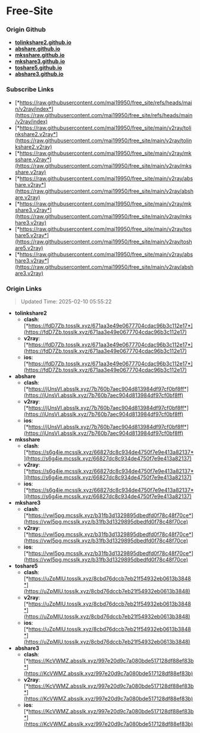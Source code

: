 # Free-Site

### Origin Github

- [**tolinkshare2.github.io**](https://github.com/tolinkshare2/tolinkshare2.github.io)
- [**abshare.github.io**](https://github.com/abshare/abshare.github.io)
- [**mksshare.github.io**](https://github.com/mksshare/mksshare.github.io)
- [**mkshare3.github.io**](https://github.com/mkshare3/mkshare3.github.io)
- [**toshare5.github.io**](https://github.com/toshare5/toshare5.github.io)
- [**abshare3.github.io**](https://github.com/abshare3/abshare3.github.io)

### Subscribe Links

- [*https://raw.githubusercontent.com/mai19950/free_site/refs/heads/main/v2ray/index*](https://raw.githubusercontent.com/mai19950/free_site/refs/heads/main/v2ray/index)
- [*https://raw.githubusercontent.com/mai19950/free_site/main/v2ray/tolinkshare2.v2ray*](https://raw.githubusercontent.com/mai19950/free_site/main/v2ray/tolinkshare2.v2ray)
- [*https://raw.githubusercontent.com/mai19950/free_site/main/v2ray/mksshare.v2ray*](https://raw.githubusercontent.com/mai19950/free_site/main/v2ray/mksshare.v2ray)
- [*https://raw.githubusercontent.com/mai19950/free_site/main/v2ray/abshare.v2ray*](https://raw.githubusercontent.com/mai19950/free_site/main/v2ray/abshare.v2ray)
- [*https://raw.githubusercontent.com/mai19950/free_site/main/v2ray/mkshare3.v2ray*](https://raw.githubusercontent.com/mai19950/free_site/main/v2ray/mkshare3.v2ray)
- [*https://raw.githubusercontent.com/mai19950/free_site/main/v2ray/toshare5.v2ray*](https://raw.githubusercontent.com/mai19950/free_site/main/v2ray/toshare5.v2ray)
- [*https://raw.githubusercontent.com/mai19950/free_site/main/v2ray/abshare3.v2ray*](https://raw.githubusercontent.com/mai19950/free_site/main/v2ray/abshare3.v2ray)

### Origin Links

> Updated Time: 2025-02-10 05:55:22

- **tolinkshare2**
  - **clash**: [*https://fdD7Zb.tosslk.xyz/671aa3e49e0677704cdac96b3c112e17*](https://fdD7Zb.tosslk.xyz/671aa3e49e0677704cdac96b3c112e17)
  - **v2ray**: [*https://fdD7Zb.tosslk.xyz/671aa3e49e0677704cdac96b3c112e17*](https://fdD7Zb.tosslk.xyz/671aa3e49e0677704cdac96b3c112e17)
  - **ios**: [*https://fdD7Zb.tosslk.xyz/671aa3e49e0677704cdac96b3c112e17*](https://fdD7Zb.tosslk.xyz/671aa3e49e0677704cdac96b3c112e17)
- **abshare**
  - **clash**: [*https://jUnsVI.absslk.xyz/7b760b7aec904d813984df97cf0bf8ff*](https://jUnsVI.absslk.xyz/7b760b7aec904d813984df97cf0bf8ff)
  - **v2ray**: [*https://jUnsVI.absslk.xyz/7b760b7aec904d813984df97cf0bf8ff*](https://jUnsVI.absslk.xyz/7b760b7aec904d813984df97cf0bf8ff)
  - **ios**: [*https://jUnsVI.absslk.xyz/7b760b7aec904d813984df97cf0bf8ff*](https://jUnsVI.absslk.xyz/7b760b7aec904d813984df97cf0bf8ff)
- **mksshare**
  - **clash**: [*https://s6g4ie.mcsslk.xyz/66827dc8c934de4750f7e9e413a82137*](https://s6g4ie.mcsslk.xyz/66827dc8c934de4750f7e9e413a82137)
  - **v2ray**: [*https://s6g4ie.mcsslk.xyz/66827dc8c934de4750f7e9e413a82137*](https://s6g4ie.mcsslk.xyz/66827dc8c934de4750f7e9e413a82137)
  - **ios**: [*https://s6g4ie.mcsslk.xyz/66827dc8c934de4750f7e9e413a82137*](https://s6g4ie.mcsslk.xyz/66827dc8c934de4750f7e9e413a82137)
- **mkshare3**
  - **clash**: [*https://vwI5pg.mcsslk.xyz/b31fb3d1329895dbedfd0f78c48f70ce*](https://vwI5pg.mcsslk.xyz/b31fb3d1329895dbedfd0f78c48f70ce)
  - **v2ray**: [*https://vwI5pg.mcsslk.xyz/b31fb3d1329895dbedfd0f78c48f70ce*](https://vwI5pg.mcsslk.xyz/b31fb3d1329895dbedfd0f78c48f70ce)
  - **ios**: [*https://vwI5pg.mcsslk.xyz/b31fb3d1329895dbedfd0f78c48f70ce*](https://vwI5pg.mcsslk.xyz/b31fb3d1329895dbedfd0f78c48f70ce)
- **toshare5**
  - **clash**: [*https://uZpMIU.tosslk.xyz/8cbd76dccb7eb21f54932eb0613b3848*](https://uZpMIU.tosslk.xyz/8cbd76dccb7eb21f54932eb0613b3848)
  - **v2ray**: [*https://uZpMIU.tosslk.xyz/8cbd76dccb7eb21f54932eb0613b3848*](https://uZpMIU.tosslk.xyz/8cbd76dccb7eb21f54932eb0613b3848)
  - **ios**: [*https://uZpMIU.tosslk.xyz/8cbd76dccb7eb21f54932eb0613b3848*](https://uZpMIU.tosslk.xyz/8cbd76dccb7eb21f54932eb0613b3848)
- **abshare3**
  - **clash**: [*https://KcVWMZ.absslk.xyz/997e20d9c7a080bde517128df88ef83b*](https://KcVWMZ.absslk.xyz/997e20d9c7a080bde517128df88ef83b)
  - **v2ray**: [*https://KcVWMZ.absslk.xyz/997e20d9c7a080bde517128df88ef83b*](https://KcVWMZ.absslk.xyz/997e20d9c7a080bde517128df88ef83b)
  - **ios**: [*https://KcVWMZ.absslk.xyz/997e20d9c7a080bde517128df88ef83b*](https://KcVWMZ.absslk.xyz/997e20d9c7a080bde517128df88ef83b)
